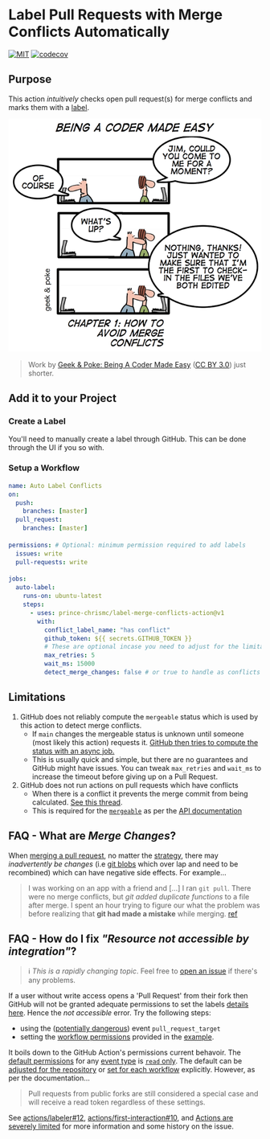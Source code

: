 # Label Pull Requests with Merge Conflicts Automatically

[![MIT](https://img.shields.io/github/license/prince-chrismc/label-merge-conflicts-action)](https://github.com/prince-chrismc/label-merge-conflicts-action/blob/main/LICENSE)
[![codecov](https://img.shields.io/codecov/c/github/prince-chrismc/label-merge-conflicts-action)](https://codecov.io/gh/prince-chrismc/label-merge-conflicts-action)

## Purpose

This action _intuitively_ checks open pull request(s) for merge conflicts and marks them with a [label](https://guides.github.com/features/issues/#filtering).

![comic](https://github.com/prince-chrismc/label-merge-conflicts-action/blob/main/.github/label-merge-conflicts.png?raw=true)

> Work by [Geek & Poke: Being A Coder Made Easy](https://geek-and-poke.com/geekandpoke/2010/10/21/being-a-code-made-easy-chapter-1.html) ([CC BY 3.0](https://creativecommons.org/licenses/by/3.0/)) just shorter.

## Add it to your Project

### Create a Label

You'll need to manually create a label through GitHub. This can be done through the UI if you so with.

### Setup a Workflow

```yml
name: Auto Label Conflicts
on:
  push:
    branches: [master]
  pull_request:
    branches: [master]

permissions: # Optional: minimum permission required to add labels
  issues: write
  pull-requests: write

jobs:
  auto-label:
    runs-on: ubuntu-latest
    steps:
      - uses: prince-chrismc/label-merge-conflicts-action@v1
        with:
          conflict_label_name: "has conflict"
          github_token: ${{ secrets.GITHUB_TOKEN }}
          # These are optional incase you need to adjust for the limitations described below
          max_retries: 5
          wait_ms: 15000
          detect_merge_changes: false # or true to handle as conflicts
```

## Limitations

1. GitHub does not reliably compute the `mergeable` status which is used by this action to detect merge conflicts.
    * If `main` changes the mergeable status is unknown until someone (most likely this action) requests it.
[GitHub then tries to compute the status with an async job.](https://stackoverflow.com/a/30620973)
    * This is usually quick and simple, but there are no guarantees and GitHub might have issues. You can tweak `max_retries` and `wait_ms` to increase the timeout before giving up on a Pull Request.
2. GitHub does not run actions on pull requests which have conflicts
    * When there is a conflict it prevents the merge commit from being calculated. [See this thread](https://github.community/t/run-actions-on-pull-requests-with-merge-conflicts/17104).
    * This is required for the [`mergeable`](https://docs.github.com/en/graphql/reference/enums#mergeablestate) as per the [API documentation](https://docs.github.com/en/rest/reference/pulls#get-a-pull-request)

## FAQ - What are _Merge Changes_?

When [merging a pull request](https://docs.github.com/en/github/collaborating-with-issues-and-pull-requests/about-pull-request-merges), no matter the
[strategy](https://git-scm.com/docs/merge-strategies), there may _inadvertently be changes_ (i.e 
[git blobs](https://git-scm.com/book/en/v2/Git-Internals-Git-Objects) which over lap and need to be recombined) which can have negative side effects. For example...

> I was working on an app with a friend and [...] I ran `git pull`. There were no merge conflicts, but _git added duplicate functions_ to a file after merge.
> I spent an hour trying to figure our what the problem was before realizing that **git had made a mistake** while merging.
> [ref](https://news.ycombinator.com/item?id=9871042)

## FAQ - How do I fix _"Resource not accessible by integration"_?

> ℹ️ _This is a rapidly changing topic_. Feel free to [open an issue](https://github.com/prince-chrismc/label-merge-conflicts-action/issues/new?title=Question:%20Permissions&labels=help%20wanted) if there's any problems.

If a user without write access opens a 'Pull Request' from their fork then GitHub will not be granted adequate permissions to set the labels
[details here](https://github.blog/changelog/2021-04-20-github-actions-control-permissions-for-github_token/#setting-permissions-in-the-workflow).
Hence the _not accessible_ error. Try the following steps:

- using the ([potentially dangerous](https://securitylab.github.com/research/github-actions-preventing-pwn-requests/)) event `pull_request_target`
- setting the [workflow permissions](https://github.blog/changelog/2021-04-20-github-actions-control-permissions-for-github_token/) provided in the
[example](#setup-a-workflow).

It boils down to the GitHub Action's permissions current behavoir.
The [default permissions](https://docs.github.com/en/actions/reference/authentication-in-a-workflow#permissions-for-the-github_token) for any
[event type](https://docs.github.com/en/actions/reference/events-that-trigger-workflows) is 
[`read` only](https://docs.github.com/en/actions/reference/authentication-in-a-workflow#permissions-for-the-github_token). The default can be 
[adjusted for the repository](https://docs.github.com/en/github/administering-a-repository/disabling-or-limiting-github-actions-for-a-repository) or 
[set for each workflow](https://github.blog/changelog/2021-04-20-github-actions-control-permissions-for-github_token/) explicitly. However, as per the documentation...

> Pull requests from public forks are still considered a special case and will receive a read token regardless of these settings.

See [actions/labeler#12](https://github.com/actions/labeler/issues/12), [actions/first-interaction#10](https://github.com/actions/first-interaction/issues/10), and [Actions are severely limited](https://github.community/t/github-actions-are-severely-limited-on-prs/18179#M9249) for more information and some history on the issue.
